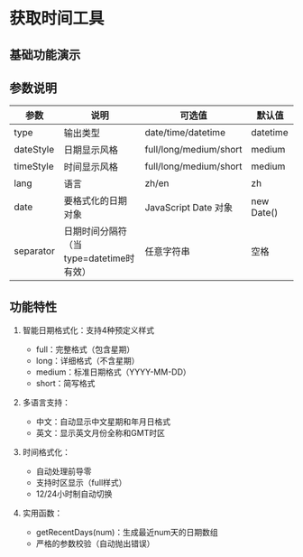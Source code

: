 # 获取时间工具

## 基础功能演示
<demo vue="./easyTime.vue" />

## 参数说明

| 参数        | 说明                          | 可选值                          | 默认值    |
|-----------|-----------------------------|------------------------------|--------|
| type      | 输出类型                       | date/time/datetime           | datetime |
| dateStyle | 日期显示风格                     | full/long/medium/short       | medium  |
| timeStyle | 时间显示风格                     | full/long/medium/short       | medium  |
| lang      | 语言                          | zh/en                        | zh     |
| date      | 要格式化的日期对象                 | JavaScript Date 对象           | new Date() |
| separator | 日期时间分隔符（当type=datetime时有效） | 任意字符串                      | 空格     |

## 功能特性
1. 智能日期格式化：支持4种预定义样式
   - full：完整格式（包含星期）
   - long：详细格式（不含星期）
   - medium：标准日期格式（YYYY-MM-DD）
   - short：简写格式

2. 多语言支持：
   - 中文：自动显示中文星期和年月日格式
   - 英文：显示英文月份全称和GMT时区

3. 时间格式化：
   - 自动处理前导零
   - 支持时区显示（full样式）
   - 12/24小时制自动切换

4. 实用函数：
   - getRecentDays(num)：生成最近num天的日期数组
   - 严格的参数校验（自动抛出错误）